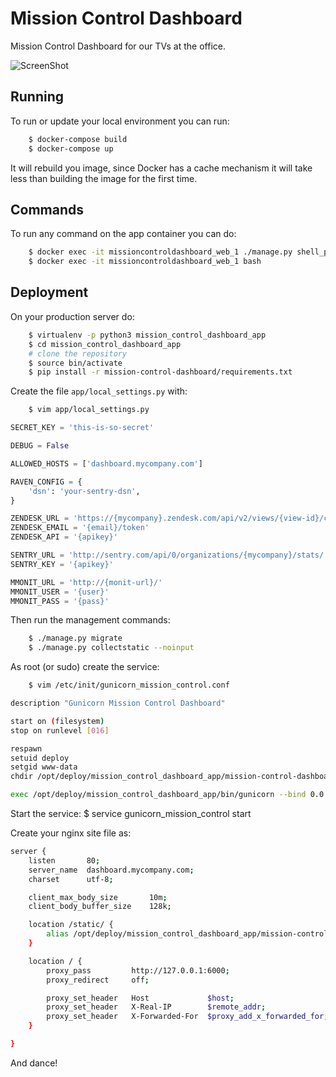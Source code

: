 # Mission Control Dashboard

Mission Control Dashboard for our TVs at the office.

![ScreenShot](https://s3.amazonaws.com/uploads.hipchat.com/50553/341552/ZBjCJyACg09uQcH/mission-control-dashboard.jpg)


## Running

To run or update your local environment you can run:

```bash
    $ docker-compose build
    $ docker-compose up
```

It will rebuild you image, since Docker has a cache mechanism it will take
less than building the image for the first time.


## Commands

To run any command on the app container you can do:

```bash
    $ docker exec -it missioncontroldashboard_web_1 ./manage.py shell_plus
    $ docker exec -it missioncontroldashboard_web_1 bash
```

## Deployment

On your production server do:

```bash
    $ virtualenv -p python3 mission_control_dashboard_app
    $ cd mission_control_dashboard_app
    # clone the repository
    $ source bin/activate
    $ pip install -r mission-control-dashboard/requirements.txt
```

Create the file ```app/local_settings.py``` with:

```bash
    $ vim app/local_settings.py
```

```python
SECRET_KEY = 'this-is-so-secret'

DEBUG = False

ALLOWED_HOSTS = ['dashboard.mycompany.com']

RAVEN_CONFIG = {
    'dsn': 'your-sentry-dsn',
}

ZENDESK_URL = 'https://{mycompany}.zendesk.com/api/v2/views/{view-id}/count.json'
ZENDESK_EMAIL = '{email}/token'
ZENDESK_API = '{apikey}'

SENTRY_URL = 'http://sentry.com/api/0/organizations/{mycompany}/stats/'
SENTRY_KEY = '{apikey}'

MMONIT_URL = 'http://{monit-url}/'
MMONIT_USER = '{user}'
MMONIT_PASS = '{pass}'

```

Then run the management commands:

```bash
    $ ./manage.py migrate
    $ ./manage.py collectstatic --noinput
```

As root (or sudo) create the service:

```bash
    $ vim /etc/init/gunicorn_mission_control.conf
```

```bash
description "Gunicorn Mission Control Dashboard"

start on (filesystem)
stop on runlevel [016]

respawn
setuid deploy
setgid www-data
chdir /opt/deploy/mission_control_dashboard_app/mission-control-dashboard/

exec /opt/deploy/mission_control_dashboard_app/bin/gunicorn --bind 0.0.0.0:6000 -w 3 app.wsgi
```

Start the service:
    $ service gunicorn_mission_control start

Create your nginx site file as:

``` bash
server {
    listen       80;
    server_name  dashboard.mycompany.com;
    charset      utf-8;

    client_max_body_size       10m;
    client_body_buffer_size    128k;

    location /static/ {
        alias /opt/deploy/mission_control_dashboard_app/mission-control-dashboard/static/;
    }

    location / {
        proxy_pass         http://127.0.0.1:6000;
        proxy_redirect     off;

        proxy_set_header   Host             $host;
        proxy_set_header   X-Real-IP        $remote_addr;
        proxy_set_header   X-Forwarded-For  $proxy_add_x_forwarded_for;
    }

}
```

And dance!
